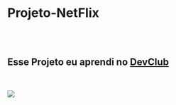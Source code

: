 <h1>Projeto-NetFlix</h1>
<br>
<br>
<h2>Esse Projeto eu aprendi no <a href="http://rodolfomori.com.br/devclub">DevClub</a></h2>
<br>
<br>
<img src=./NetFlix.jpg/>
